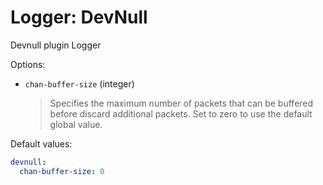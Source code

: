 # Logger: DevNull

Devnull plugin Logger

Options:
* `chan-buffer-size` (integer)
  > Specifies the maximum number of packets that can be buffered before discard additional packets.
  > Set to zero to use the default global value.

Default values:

```yaml
devnull:
  chan-buffer-size: 0
```
